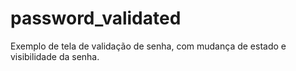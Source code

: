 # password_validated
Exemplo de tela de validação de senha, com mudança de estado e visibilidade da senha.
